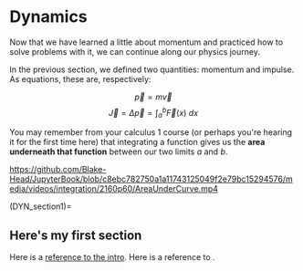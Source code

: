 # Dynamics

Now that we have learned a little about momentum and practiced how to solve problems with it, we can continue along our physics journey. 

In the previous section, we defined two quantities: momentum and impulse.  As equations, these are, respectively:


$$\vec{p} = m \vec{v}$$
$$\vec{J} = \Delta\vec{p} = \int_a^b \vec{F}(x) \ dx$$

You may remember from your calculus 1 course (or perhaps you're hearing it for the first time here) that integrating a function gives us the **area underneath that function** between our two limits *a* and *b*.  

https://github.com/Blake-Head/JupyterBook/blob/c8ebc782750a1a11743125049f2e79bc15294576/media/videos/integration/2160p60/AreaUnderCurve.mp4

(DYN_section1)=
## Here's my first section

Here is a [reference to the intro](intro.md). Here is a reference to [](DYN_section1).
